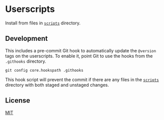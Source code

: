 # Userscripts

Install from files in [`scripts`](scripts) directory.

## Development

This includes a pre-commit Git hook to automatically update the `@version` tags on the userscripts. To enable it, point Git to use the hooks from the `.githooks` directory.

```
git config core.hookspath .githooks
```

This hook script will prevent the commit if there are any files in the [`scripts`](scripts) directory with both staged and unstaged changes.

## License

[MIT](LICENSE)
